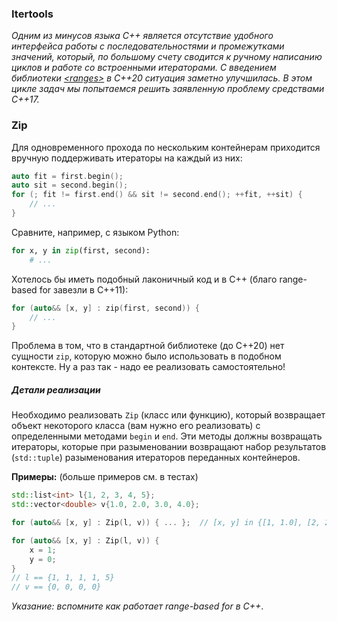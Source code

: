 ### Itertools

*Одним из минусов языка C++ является отсутствие удобного интерфейса работы с последовательностями и промежутками
значений, который, по большому счету сводится к ручному написанию циклов и работе со встроенными итераторами. С
введением библиотеки [\<ranges\>](https://en.cppreference.com/w/cpp/ranges) в C++20 ситуация заметно улучшилась. В этом
цикле задач мы попытаемся решить заявленную проблему средствами C++17.*

### Zip

Для одновременного прохода по нескольким контейнерам приходится вручную поддерживать итераторы на каждый из них:
```c++
auto fit = first.begin();
auto sit = second.begin();
for (; fit != first.end() && sit != second.end(); ++fit, ++sit) {
    // ...
}
```

Сравните, например, с языком Python:
```python
for x, y in zip(first, second):
    # ...
```

Хотелось бы иметь подобный лаконичный код и в C++ (благо range-based for завезли в C++11):

```c++
for (auto&& [x, y] : zip(first, second)) {
    // ...
}
```

Проблема в том, что в стандартной библиотеке (до C++20) нет сущности `zip`, которую можно было использовать в
подобном контексте. Ну а раз так - надо ее реализовать самостоятельно!

##### Детали реализации

Необходимо реализовать `Zip` (класс или функцию), который возвращает объект некоторого класса (вам нужно его
реализовать) с определенными методами `begin` и `end`. Эти методы должны возвращать итераторы, которые при разыменовании
возвращают набор результатов (`std::tuple`) разыменования итераторов переданных контейнеров.

**Примеры:** (больше примеров см. в тестах)
```c++
std::list<int> l{1, 2, 3, 4, 5};
std::vector<double> v{1.0, 2.0, 3.0, 4.0};

for (auto&& [x, y] : Zip(l, v)) { ... };  // [x, y] in {[1, 1.0], [2, 2.0], [3, 3.0], [4, 4.0]}

for (auto&& [x, y] : Zip(l, v)) {
    x = 1;
    y = 0;
}
// l == {1, 1, 1, 1, 5}
// v == {0, 0, 0, 0}
```

*Указание: вспомните как работает range-based for в C++*.
